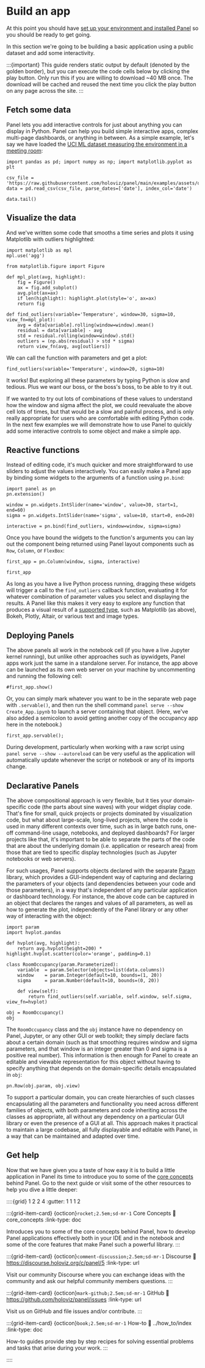 # Build an app

At this point you should have [set up your environment and installed Panel](installation.md) so you should be ready to get going.

In this section we're going to be building a basic application using a public dataset and add some interactivity.

:::{important}
This guide renders static output by default (denoted by the golden border), but you can execute the code cells below by clicking the play button. Only run this if you are willing to download ~40 MB once. The download will be cached and reused the next time you click the play button on any page across the site.
:::

## Fetch some data

Panel lets you add interactive controls for just about anything you can display in Python. Panel can help you build simple interactive apps, complex multi-page dashboards, or anything in between. As a simple example, let's say we have loaded the [UCI ML dataset measuring the environment in a meeting room](http://archive.ics.uci.edu/ml/datasets/Occupancy+Detection+):


```{pyodide}
import pandas as pd; import numpy as np; import matplotlib.pyplot as plt

csv_file = 'https://raw.githubusercontent.com/holoviz/panel/main/examples/assets/occupancy.csv'
data = pd.read_csv(csv_file, parse_dates=['date'], index_col='date')

data.tail()
```

## Visualize the data

And we've written some code that smooths a time series and plots it using Matplotlib with outliers highlighted:


```{pyodide}
import matplotlib as mpl
mpl.use('agg')

from matplotlib.figure import Figure

def mpl_plot(avg, highlight):
    fig = Figure()
    ax = fig.add_subplot()
    avg.plot(ax=ax)
    if len(highlight): highlight.plot(style='o', ax=ax)
    return fig

def find_outliers(variable='Temperature', window=30, sigma=10, view_fn=mpl_plot):
    avg = data[variable].rolling(window=window).mean()
    residual = data[variable] - avg
    std = residual.rolling(window=window).std()
    outliers = (np.abs(residual) > std * sigma)
    return view_fn(avg, avg[outliers])
```

We can call the function with parameters and get a plot:

```{pyodide}
find_outliers(variable='Temperature', window=20, sigma=10)
```

It works! But exploring all these parameters by typing Python is slow and tedious. Plus we want our boss, or the boss's boss, to be able to try it out.

If we wanted to try out lots of combinations of these values to understand how the window and sigma affect the plot, we could reevaluate the above cell lots of times, but that would be a slow and painful process, and is only really appropriate for users who are comfortable with editing Python code. In the next few examples we will demonstrate how to use Panel to quickly add some interactive controls to some object and make a simple app.

## Reactive functions

Instead of editing code, it's much quicker and more straightforward to use sliders to adjust the values interactively. You can easily make a Panel app by binding some widgets to the arguments of a function using `pn.bind`:


```{pyodide}
import panel as pn
pn.extension()

window = pn.widgets.IntSlider(name='window', value=30, start=1, end=60)
sigma = pn.widgets.IntSlider(name='sigma', value=10, start=0, end=20)

interactive = pn.bind(find_outliers, window=window, sigma=sigma)
```

Once you have bound the widgets to the function's arguments you can lay out the component being returned using Panel layout components such as `Row`, `Column`, or `FlexBox`:


```{pyodide}
first_app = pn.Column(window, sigma, interactive)

first_app
```

As long as you have a live Python process running, dragging these widgets will trigger a call to the `find_outliers` callback function, evaluating it for whatever combination of parameter values you select and displaying the results. A Panel like this makes it very easy to explore any function that produces a visual result of a [supported type](https://github.com/pyviz/panel/issues/2), such as Matplotlib (as above), Bokeh, Plotly, Altair, or various text and image types.

## Deploying Panels

The above panels all work in the notebook cell (if you have a live Jupyter kernel running), but unlike other approaches such as ipywidgets, Panel apps work just the same in a standalone server. For instance, the app above can be launched as its own web server on your machine by uncommenting and running the following cell:


```{pyodide}
#first_app.show()
```

Or, you can simply mark whatever you want to be in the separate web page with `.servable()`, and then run the shell command `panel serve --show Create_App.ipynb` to launch a server containing that object. (Here, we've also added a semicolon to avoid getting another copy of the occupancy app here in the notebook.)


```{pyodide}
first_app.servable();
```

During development, particularly when working with a raw script using `panel serve --show --autoreload` can be very useful as the application will automatically update whenever the script or notebook or any of its imports change.

## Declarative Panels

The above compositional approach is very flexible, but it ties your domain-specific code (the parts about sine waves) with your widget display code. That's fine for small, quick projects or projects dominated by visualization code, but what about large-scale, long-lived projects, where the code is used in many different contexts over time, such as in large batch runs, one-off command-line usage, notebooks, and deployed dashboards?  For larger projects like that, it's important to be able to separate the parts of the code that are about the underlying domain (i.e. application or research area) from those that are tied to specific display technologies (such as Jupyter notebooks or web servers).

For such usages, Panel supports objects declared with the separate [Param](http://param.pyviz.org) library, which provides a GUI-independent way of capturing and declaring the parameters of your objects (and dependencies between your code and those parameters), in a way that's independent of any particular application or dashboard technology. For instance, the above code can be captured in an object that declares the ranges and values of all parameters, as well as how to generate the plot, independently of the Panel library or any other way of interacting with the object:


```{pyodide}
import param
import hvplot.pandas

def hvplot(avg, highlight):
    return avg.hvplot(height=200) * highlight.hvplot.scatter(color='orange', padding=0.1)

class RoomOccupancy(param.Parameterized):
    variable  = param.Selector(objects=list(data.columns))
    window    = param.Integer(default=10, bounds=(1, 20))
    sigma     = param.Number(default=10, bounds=(0, 20))

    def view(self):
        return find_outliers(self.variable, self.window, self.sigma, view_fn=hvplot)

obj = RoomOccupancy()
obj
```

The `RoomOccupancy` class and the `obj` instance have no dependency on Panel, Jupyter, or any other GUI or web toolkit; they simply declare facts about a certain domain (such as that smoothing requires window and sigma parameters, and that window is an integer greater than 0 and sigma is a positive real number).  This information is then enough for Panel to create an editable and viewable representation for this object without having to specify anything that depends on the domain-specific details encapsulated in `obj`:


```{pyodide}
pn.Row(obj.param, obj.view)
```

To support a particular domain, you can create hierarchies of such classes encapsulating all the parameters and functionality you need across different families of objects, with both parameters and code inheriting across the classes as appropriate, all without any dependency on a particular GUI library or even the presence of a GUI at all.  This approach makes it practical to maintain a large codebase, all fully displayable and editable with Panel, in a way that can be maintained and adapted over time.

## Get help

Now that we have given you a taste of how easy it is to build a little application in Panel its time to introduce you to some of the [core concepts](core_concepts.md) behind Panel. Go to the next guide or visit some of the other resources to help you dive a little deeper:

::::{grid} 1 2 2 4
:gutter: 1 1 1 2

:::{grid-item-card} {octicon}`rocket;2.5em;sd-mr-1` Core Concepts
:link: core_concepts
:link-type: doc

Introduces you to some of the core concepts behind Panel, how to develop Panel applications effectively both in your IDE and in the notebook and some of the core features that make Panel such a powerful library.
:::

:::{grid-item-card} {octicon}`comment-discussion;2.5em;sd-mr-1` Discourse
:link: https://discourse.holoviz.org/c/panel/5
:link-type: url

Visit our community Discourse where you can exchange ideas with the community and ask our helpful community members questions.
:::

:::{grid-item-card} {octicon}`mark-github;2.5em;sd-mr-1` GitHub
:link: https://github.com/holoviz/panel/issues
:link-type: url

Visit us on GitHub and file issues and/or contribute.
:::

:::{grid-item-card} {octicon}`book;2.5em;sd-mr-1` How-to
:link: ../how_to/index
:link-type: doc

How-to guides provide step by step recipes for solving essential problems and tasks that arise during your work.
:::

::::
